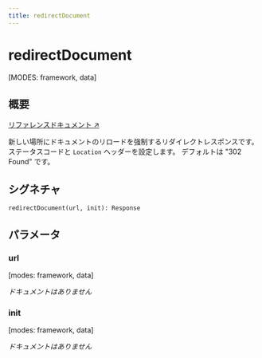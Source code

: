 ```yaml
---
title: redirectDocument
---
```


# redirectDocument

[MODES: framework, data]

## 概要

[リファレンスドキュメント ↗](https://api.reactrouter.com/v7/functions/react_router.redirectDocument.html)

新しい場所にドキュメントのリロードを強制するリダイレクトレスポンスです。
ステータスコードと `Location` ヘッダーを設定します。
デフォルトは "302 Found" です。

## シグネチャ

```tsx
redirectDocument(url, init): Response
```

## パラメータ

### url

[modes: framework, data]

_ドキュメントはありません_

### init

[modes: framework, data]

_ドキュメントはありません_

